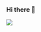 ### Hi there 👋

<picture>
  <source
    srcset="https://github-readme-stats.vercel.app/api?username=munim-ipygg&show_icons=true&theme=dark"
    media="(prefers-color-scheme: dark)"
  />
  <source
    srcset="https://github-readme-stats.vercel.app/api?username=munim-ipygg&show_icons=true"
    media="(prefers-color-scheme: light), (prefers-color-scheme: no-preference)"
  />
  <img src="https://github-readme-stats.vercel.app/api?username=munim-ipygg&show_icons=true" />
</picture>
